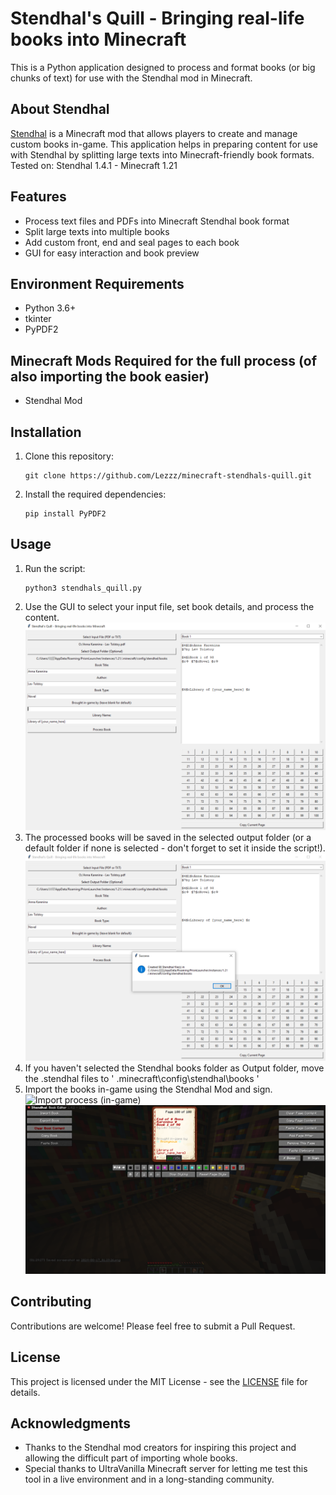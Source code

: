 # Stendhal's Quill - Bringing real-life books into Minecraft

This is a Python application designed to process and format books (or big chunks of text) for use with the Stendhal mod in Minecraft.

## About Stendhal

[Stendhal](https://modrinth.com/mod/stendhal) is a Minecraft mod that allows players to create and manage custom books in-game. This application helps in preparing content for use with Stendhal by splitting large texts into Minecraft-friendly book formats.
Tested on: Stendhal 1.4.1 - Minecraft 1.21

## Features

- Process text files and PDFs into Minecraft Stendhal book format
- Split large texts into multiple books
- Add custom front, end and seal pages to each book
- GUI for easy interaction and book preview

## Environment Requirements

- Python 3.6+
- tkinter
- PyPDF2

## Minecraft Mods Required for the full process (of also importing the book easier)
- Stendhal Mod

## Installation

1. Clone this repository:
   ```
   git clone https://github.com/Lezzz/minecraft-stendhals-quill.git
   ```
2. Install the required dependencies:
   ```
   pip install PyPDF2
   ```

## Usage

1. Run the script:
   ```
   python3 stendhals_quill.py
   ```
2. Use the GUI to select your input file, set book details, and process the content.
![Stendhals Quill](Screenshots/Stendhals_Quill.png)
3. The processed books will be saved in the selected output folder (or a default folder if none is selected - don't forget to set it inside the script!).
![Screenshot of Stendhals Quill Success processing](Screenshots/Success_stq.png)
4. If you haven't selected the Stendhal books folder as Output folder, move the .stendhal files to ' .minecraft\config\stendhal\books ' 
5. Import the books in-game using the Stendhal Mod and sign.
![Import process (in-game)](Screenshots/Import.png)
![Sign process (in-game)](Screenshots/Sign.png)


## Contributing

Contributions are welcome! Please feel free to submit a Pull Request.

## License

This project is licensed under the MIT License - see the [LICENSE](LICENSE) file for details.

## Acknowledgments

- Thanks to the Stendhal mod creators for inspiring this project and allowing the difficult part of importing whole books.
- Special thanks to UltraVanilla Minecraft server for letting me test this tool in a live environment and in a long-standing community.